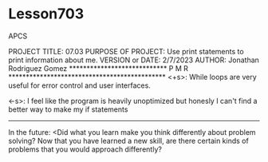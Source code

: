 # Lesson703 
APCS

PROJECT TITLE: 07.03
PURPOSE OF PROJECT: Use print statements to print information about me.
VERSION or DATE: 2/7/2023
AUTHOR: Jonathan Rodriguez Gomez
**************************** P M R *********************************************
<+s>: While loops are very useful for error control and user interfaces.



<-s>: I feel like the program is heavily unoptimized but honesly I can't find a better
way to make my if statements

*******************************************************************************
In the future: <Did what you learn make you think differently about problem solving? Now that you have
learned a new skill, are there certain kinds of problems that you would approach
differently?
